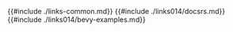{{#include ./links-common.md}}
{{#include ./links014/docsrs.md}}
{{#include ./links014/bevy-examples.md}}
